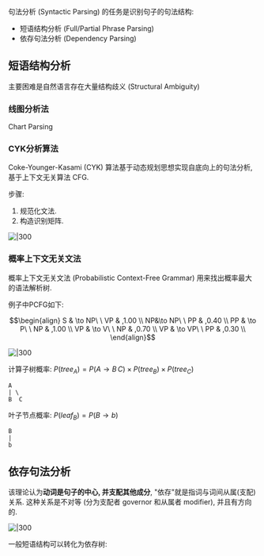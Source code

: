 句法分析 (Syntactic Parsing) 的任务是识别句子的句法结构:
- 短语结构分析 (Full/Partial Phrase Parsing)
- 依存句法分析 (Dependency Parsing)

## 短语结构分析

主要困难是自然语言存在大量结构歧义 (Structural Ambiguity)

### 线图分析法

Chart Parsing

### CYK分析算法

Coke-Younger-Kasami (CYK) 算法基于动态规划思想实现自底向上的句法分析, 基于上下文无关算法 CFG.

步骤:
1. 规范化文法.
2. 构造识别矩阵.

![|300](../../attach/Pasted%20image%2020231226165811.avif)

### 概率上下文无关文法

概率上下文无关文法 (Probabilistic Context-Free Grammar) 用来找出概率最大的语法解析树.

例子中PCFG如下:

$$\begin{align}
S & \to NP\ \ VP & ,1.00 \\
NP&\to NP\ \ PP & ,0.40 \\
PP & \to P\ \ NP & ,1.00 \\
VP & \to V\ \ NP & ,0.70 \\
VP & \to VP\ \ PP & ,0.30 \\
\end{align}$$

![|300](../../attach/Pasted%20image%2020231226165738.avif)

计算子树概率: $P(tree_A)=P(A\to B\,C)\times P(tree_{B})\times P(tree_{C})$

```
A 
| \
B  C
```

叶子节点概率: $P(leaf_{B})=P(B\to b)$
```
B 
| 
b 
```

## 依存句法分析

该理论认为**动词是句子的中心, 并支配其他成分**, "依存"就是指词与词间从属(支配)关系. 这种关系是不对等 (分为支配者 governor 和从属者 modifier), 并且有方向的.

![|300](../../attach/Pasted%20image%2020231226121840.avif)

一般短语结构可以转化为依存树:
